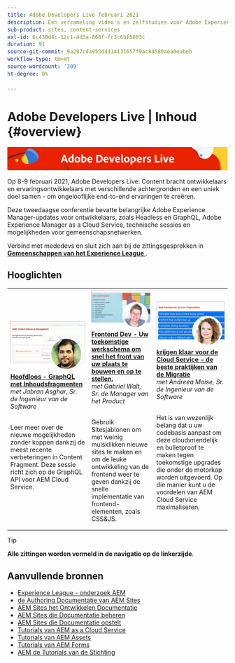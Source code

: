 ```yaml
---
title: Adobe Developers Live februari 2021
description: Een verzameling video's en zelfstudies voor Adobe Experience Manager Sites die worden geleverd als onderdeel van de Adobe Developers Live Content-gebeurtenis.
sub-product: sites, content-services
exl-id: 6c430d4c-12c1-4d3a-860f-fc3c6bf5803c
duration: 91
source-git-commit: 9a297cda953d4414131657f9ac84580aea0eabeb
workflow-type: tm+mt
source-wordcount: '309'
ht-degree: 0%

---
```


# Adobe Developers Live | Inhoud {#overview}

<img alt="Adobe Developers Live" src="/help/adobe-developers-live/assets/adl.png" />

Op 8-9 februari 2021, Adobe Developers Live: Content bracht ontwikkelaars en ervaringsontwikkelaars met verschillende achtergronden en een uniek doel samen - om ongelooflijke end-to-end ervaringen te creëren.

Deze tweedaagse conferentie bevatte belangrijke Adobe Experience Manager-updates voor ontwikkelaars, zoals Headless en GraphQL, Adobe Experience Manager as a Cloud Service, technische sessies en mogelijkheden voor gemeenschapsnetwerken.

Verbind met mededevs en sluit zich aan bij de zittingsgesprekken in **[Gemeenschappen van het Experience League ](https://adobe.ly/36Yd3v6)**.

## Hooglichten

<table>
  <tr>
   <td>
      <a href="headless-graphql-content-fragments.md">
      <img alt="Koploos - GraphQL met inhoudsfragmenten" src="/help/adobe-developers-live/assets/jabran.png"/>
      </a>
      <div>
         <a href="headless-graphql-content-fragments.md"><strong> Hoofdloos - GraphQL met Inhoudsfragmenten </strong></a>         
         <br/><em> met Jabran Asghar, Sr. de Ingenieur van de Software </em>
      </div>
      <p>
        <br/>
         Leer meer over de nieuwe mogelijkheden zonder koppen dankzij de meest recente verbeteringen in Content Fragment. Deze sessie richt zich op de GraphQL API voor AEM Cloud Service.
      </p>
     </td>   
     <td>
      <a href="rapid-frontend-devlopment.md">
      <img alt="Frontend Dev - Uw toekomstige werkschema om snel de frontend van uw plaats te bouwen en op te stellen." src="/help/adobe-developers-live/assets/gabriel.png"/>
      </a>
      <div>
         <a href="rapid-frontend-devlopment.md"><strong> Frontend Dev - Uw toekomstige werkschema om snel het front van uw plaats te bouwen en op te stellen.</strong></a>
         <br/><em> met Gabriel Walt, Sr. de Manager van het Product </em>
      </div>
      <p>
        <br/>
         Gebruik Sitesjablonen om met weinig muisklikken nieuwe sites te maken en om de leuke ontwikkeling van de frontend weer te geven dankzij de snelle implementatie van frontend-elementen, zoals CSS&amp;JS.
      </p>
   </td>
   </td>
     <td>
      <a href="get-ready-aem-cloud.md">
      <img alt="Bereid u voor op de Cloud Service - Beste werkwijzen voor migratie" src="/help/adobe-developers-live/assets/andreea.png"/>
      </a>
      <div>
         <a href="get-ready-aem-cloud.md"><strong> krijgen klaar voor de Cloud Service - de beste praktijken van de Migratie </strong></a>
         <br/><em> met Andreea Moise, Sr. de Ingenieur van de Software </em>
      </div>
      <p>
        <br/>
         Het is van wezenlijk belang dat u uw codebasis aanpast om deze cloudvriendelijk en bulletproof te maken tegen toekomstige upgrades die onder de motorkap worden uitgevoerd. Op die manier kunt u de voordelen van AEM Cloud Service maximaliseren.
      </p>
   </td>
  </tr>
</table>

>[!TIP]
>
>**Alle zittingen worden vermeld in de navigatie op de linkerzijde**.

## Aanvullende bronnen

* [ Experience League - onderzoek AEM ](https://experienceleague.adobe.com/#recommended/solutions/experience-manager)
* [ de Authoring Documentatie van AEM Sites ](https://experienceleague.adobe.com/docs/experience-manager-65/authoring/home.html)
* [ AEM Sites het Ontwikkelen Documentatie ](https://experienceleague.adobe.com/docs/experience-manager-65/developing/home.html)
* [ AEM Sites die Documentatie beheren ](https://experienceleague.adobe.com/docs/experience-manager-65/administering/home.html)
* [ AEM Sites die Documentatie opstelt ](https://experienceleague.adobe.com/docs/experience-manager-65/deploying/home.html)
* [ Tutorials van AEM as a Cloud Service ](https://experienceleague.adobe.com/docs/experience-manager-learn/cloud-service/overview.html)
* [ Tutorials van AEM Assets ](https://experienceleague.adobe.com/docs/experience-manager-learn/assets/overview.html)
* [ Tutorials van AEM Forms ](https://experienceleague.adobe.com/docs/experience-manager-learn/forms/overview.html)
* [ AEM de Tutorials van de Stichting ](https://experienceleague.adobe.com/docs/experience-manager-learn/foundation/overview.html)
